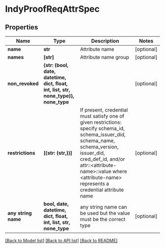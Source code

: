 # IndyProofReqAttrSpec


## Properties
Name | Type | Description | Notes
------------ | ------------- | ------------- | -------------
**name** | **str** | Attribute name | [optional] 
**names** | **[str]** | Attribute name group | [optional] 
**non_revoked** | **{str: (bool, date, datetime, dict, float, int, list, str, none_type)}, none_type** |  | [optional] 
**restrictions** | **[{str: (str,)}]** | If present, credential must satisfy one of given restrictions: specify schema_id, schema_issuer_did, schema_name, schema_version, issuer_did, cred_def_id, and/or attr::&lt;attribute-name&gt;::value where &lt;attribute-name&gt; represents a credential attribute name | [optional] 
**any string name** | **bool, date, datetime, dict, float, int, list, str, none_type** | any string name can be used but the value must be the correct type | [optional]

[[Back to Model list]](../README.md#documentation-for-models) [[Back to API list]](../README.md#documentation-for-api-endpoints) [[Back to README]](../README.md)


